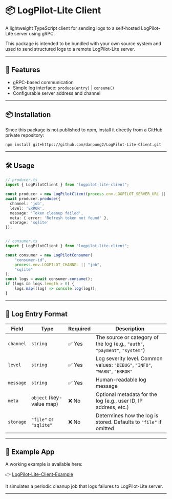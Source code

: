 # 📦 LogPilot-Lite Client

A lightweight TypeScript client for sending logs to a self-hosted LogPilot-Lite server using gRPC.

This package is intended to be bundled with your own source system and used to send structured logs to a remote LogPilot-Lite server.

---

## 🚀 Features

- gRPC-based communication
- Simple log interface: `produce(entry)` | `consume()`
- Configurable server address and channel

---

## 📦 Installation

Since this package is not published to npm, install it directly from a GitHub private repository:

```
npm install git+https://github.com/danpung2/LogPilot-Lite-Client.git
```

---

## 🛠 Usage

```ts
// producer.ts
import { LogPilotClient } from "logpilot-lite-client";

const producer = new LogPilotClient(process.env.LOGPILOT_SERVER_URL || "localhost:50051");
await producer.produce({
  channel: 'job',
  level: 'ERROR',
  message: 'Token cleanup failed',
  meta: { error: 'Refresh token not found' },
  storage: 'sqlite'
});


// consumer.ts
import { LogPilotClient } from "logpilot-lite-client";

const consumer = new LogPilotConsumer(
	"consumer-id",
	process.env.LOGPILOT_CHANNEL || "job",
	"sqlite"
);
const logs = await consumer.consume();
if (logs && logs.length > 0) {
    logs.map((log) => console.log(log));
}
```

---

## 📄 Log Entry Format

| Field     | Type                     | Required | Description |
|-----------|--------------------------|----------|-------------|
| `channel` | `string`                 | ✅ Yes   | The source or category of the log (e.g., `"auth"`, `"payment"`, `"system"`) |
| `level`   | `string`                 | ✅ Yes   | Log severity level. Common values: `"DEBUG"`, `"INFO"`, `"WARN"`, `"ERROR"` |
| `message` | `string`                 | ✅ Yes   | Human-readable log message |
| `meta`    | `object` (key-value map) | ❌ No    | Optional metadata for the log (e.g., user ID, IP address, etc.) |
| `storage` | `"file"` or `"sqlite"`   | ❌ No    | Determines how the log is stored. Defaults to `"file"` if omitted |

---

## 🧪 Example App

A working example is available here:

👉 [LogPilot-Lite-Client-Example](https://github.com/danpung2/LogPilot-Lite-Client-Example)

It simulates a periodic cleanup job that logs failures to LogPilot-Lite server.

---

